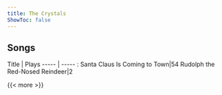 ```yaml
---
title: The Crystals
ShowToc: false
---
```


## Songs
Title | Plays 
----- | ----- : 
Santa Claus Is Coming to Town|54
Rudolph the Red-Nosed Reindeer|2

{{< more >}}
